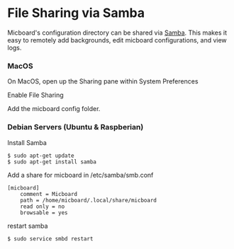 # File Sharing via Samba
Micboard's configuration directory can be shared via [Samba](https://www.samba.org).  This makes it easy to remotely add backgrounds, edit micboard configurations, and view logs.

### MacOS
On MacOS, open up the Sharing pane within System Preferences

Enable File Sharing

Add the micboard config folder.

### Debian Servers (Ubuntu & Raspberian)
Install Samba

```
$ sudo apt-get update
$ sudo apt-get install samba
```

Add a share for micboard in /etc/samba/smb.conf

```
[micboard]
    comment = Micboard
    path = /home/micboard/.local/share/micboard
    read only = no
    browsable = yes
```

restart samba

```
$ sudo service smbd restart
```
